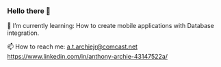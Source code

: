### Hello there 👋

<!--
**aarchie1/aarchie1** is a ✨ _special_ ✨ repository because its `README.md` (this file) appears on your GitHub profile.

Here are some ideas to get you started:

 🔭 I’m currently working on ...
 🌱 I’m currently learning ...
 👯 I’m looking to collaborate on ...
 🤔 I’m looking for help with ...
 💬 Ask me about ...
 📫 How to reach me: ...
 😄 Pronouns: ...
 ⚡ Fun fact: ...
-->


 🌱 I’m currently learning: How to create mobile applications with Database integration. 
 
 📫 How to reach me: 
a.t.archiejr@comcast.net 
https://www.linkedin.com/in/anthony-archie-43147522a/
